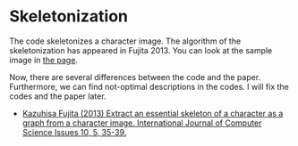 # Skeletonization

The code skeletonizes a character image.
The algorithm of the skeletonization has appeared in Fujita 2013.
You can look at the sample image in [the page](https://github.com/KazuhisaFujita/skeletonization/blob/main/test.ipynb).

Now, there are several differences between the code and the paper.
Furthermore, we can find not-optimal descriptions in the codes.
I will fix the codes and the paper later.

- [Kazuhisa Fujita (2013) Extract an essential skeleton of a character as a graph from a character image. International Journal of Computer Science Issues 10, 5, 35-39.](https://arxiv.org/abs/1506.05068)
